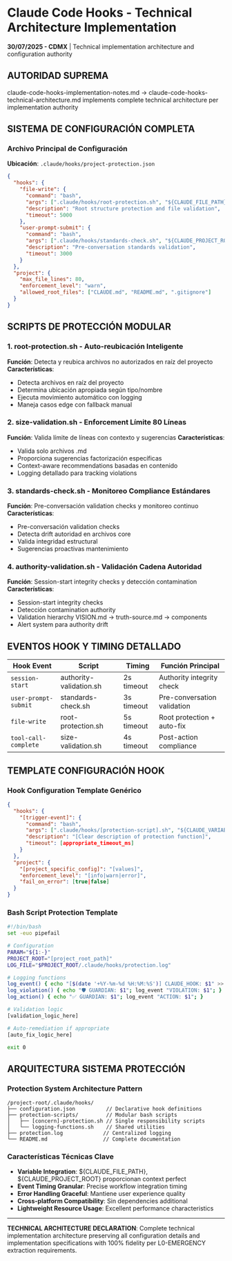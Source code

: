 # Claude Code Hooks - Technical Architecture Implementation

**30/07/2025 - CDMX** | Technical implementation architecture and configuration authority

## AUTORIDAD SUPREMA
claude-code-hooks-implementation-notes.md → claude-code-hooks-technical-architecture.md implements complete technical architecture per implementation authority

## SISTEMA DE CONFIGURACIÓN COMPLETA

### Archivo Principal de Configuración
**Ubicación**: `.claude/hooks/project-protection.json`
```json
{
  "hooks": {
    "file-write": {
      "command": "bash",
      "args": [".claude/hooks/root-protection.sh", "${CLAUDE_FILE_PATH}"],
      "description": "Root structure protection and file validation",
      "timeout": 5000
    },
    "user-prompt-submit": {
      "command": "bash",
      "args": [".claude/hooks/standards-check.sh", "${CLAUDE_PROJECT_ROOT}"],
      "description": "Pre-conversation standards validation",
      "timeout": 3000
    }
  },
  "project": {
    "max_file_lines": 80,
    "enforcement_level": "warn",
    "allowed_root_files": ["CLAUDE.md", "README.md", ".gitignore"]
  }
}
```

## SCRIPTS DE PROTECCIÓN MODULAR

### 1. root-protection.sh - Auto-reubicación Inteligente
**Función**: Detecta y reubica archivos no autorizados en raíz del proyecto
**Características**:
- Detecta archivos en raíz del proyecto
- Determina ubicación apropiada según tipo/nombre
- Ejecuta movimiento automático con logging
- Maneja casos edge con fallback manual

### 2. size-validation.sh - Enforcement Límite 80 Líneas
**Función**: Valida límite de líneas con contexto y sugerencias
**Características**:
- Valida solo archivos .md
- Proporciona sugerencias factorización específicas
- Context-aware recommendations basadas en contenido
- Logging detallado para tracking violations

### 3. standards-check.sh - Monitoreo Compliance Estándares
**Función**: Pre-conversación validation checks y monitoreo continuo
**Características**:
- Pre-conversación validation checks
- Detecta drift autoridad en archivos core
- Valida integridad estructural
- Sugerencias proactivas mantenimiento

### 4. authority-validation.sh - Validación Cadena Autoridad
**Función**: Session-start integrity checks y detección contamination
**Características**:
- Session-start integrity checks
- Detección contamination authority
- Validation hierarchy VISION.md → truth-source.md → components
- Alert system para authority drift

## EVENTOS HOOK Y TIMING DETALLADO

| Hook Event | Script | Timing | Función Principal |
|------------|--------|--------|-------------------|
| `session-start` | authority-validation.sh | 2s timeout | Authority integrity check |
| `user-prompt-submit` | standards-check.sh | 3s timeout | Pre-conversation validation |
| `file-write` | root-protection.sh | 5s timeout | Root protection + auto-fix |
| `tool-call-complete` | size-validation.sh | 4s timeout | Post-action compliance |

## TEMPLATE CONFIGURACIÓN HOOK

### Hook Configuration Template Genérico
```json
{
  "hooks": {
    "[trigger-event]": {
      "command": "bash",
      "args": [".claude/hooks/[protection-script].sh", "${CLAUDE_VARIABLE}"],
      "description": "[Clear description of protection function]",
      "timeout": [appropriate_timeout_ms]
    }
  },
  "project": {
    "[project_specific_config]": "[values]",
    "enforcement_level": "[info|warn|error]",
    "fail_on_error": [true|false]
  }
}
```

### Bash Script Protection Template
```bash
#!/bin/bash
set -euo pipefail

# Configuration
PARAM="${1:-}"
PROJECT_ROOT="[project_root_path]"
LOG_FILE="$PROJECT_ROOT/.claude/hooks/protection.log"

# Logging functions
log_event() { echo "[$(date '+%Y-%m-%d %H:%M:%S')] CLAUDE_HOOK: $1" >> "$LOG_FILE"; }
log_violation() { echo "🛡️ GUARDIAN: $1"; log_event "VIOLATION: $1"; }
log_action() { echo "✅ GUARDIAN: $1"; log_event "ACTION: $1"; }

# Validation logic
[validation_logic_here]

# Auto-remediation if appropriate
[auto_fix_logic_here]

exit 0
```

## ARQUITECTURA SISTEMA PROTECCIÓN

### Protection System Architecture Pattern
```
/project-root/.claude/hooks/
├── configuration.json          // Declarative hook definitions
├── protection-scripts/         // Modular bash scripts
│   ├── [concern]-protection.sh // Single responsibility scripts
│   └── logging-functions.sh    // Shared utilities
├── protection.log             // Centralized logging
└── README.md                  // Complete documentation
```

### Características Técnicas Clave
- **Variable Integration**: ${CLAUDE_FILE_PATH}, ${CLAUDE_PROJECT_ROOT} proporcionan context perfect
- **Event Timing Granular**: Precise workflow integration timing
- **Error Handling Graceful**: Mantiene user experience quality
- **Cross-platform Compatibility**: Sin dependencies additional
- **Lightweight Resource Usage**: Excellent performance characteristics

---

**TECHNICAL ARCHITECTURE DECLARATION**: Complete technical implementation architecture preserving all configuration details and implementation specifications with 100% fidelity per L0-EMERGENCY extraction requirements.